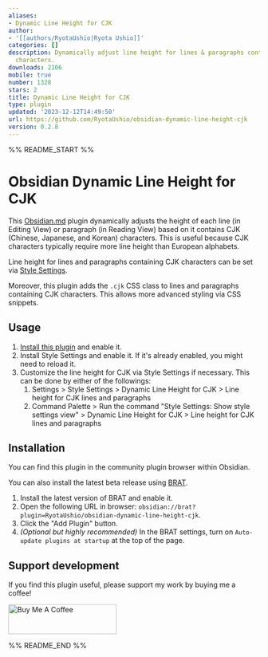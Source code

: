 ```yaml
---
aliases:
- Dynamic Line Height for CJK
author:
- '[[authors/RyotaUshio|Ryota Ushio]]'
categories: []
description: Dynamically adjust line height for lines & paragraphs containing CJK
  characters.
downloads: 2106
mobile: true
number: 1328
stars: 2
title: Dynamic Line Height for CJK
type: plugin
updated: '2023-12-12T14:49:50'
url: https://github.com/RyotaUshio/obsidian-dynamic-line-height-cjk
version: 0.2.8
---
```


%% README_START %%

# Obsidian Dynamic Line Height for CJK

This [Obsidian.md](https://obsidian.md) plugin dynamically adjusts the height of each line (in Editing View) or paragraph (in Reading View) based on it contains CJK (Chinese, Japanese, and Korean) characters. This is useful because CJK characters typically require more line height than European alphabets.

Line height for lines and paragraphs containing CJK characters can be set via [Style Settings](https://github.com/mgmeyers/obsidian-style-settings).

Moreover, this plugin adds the `.cjk` CSS class to lines and paragraphs containing CJK characters. This allows more advanced styling via CSS snippets.

## Usage

1. [Install this plugin](#installation) and enable it.
2. Install Style Settings and enable it. If it's already enabled, you might need to reload it.
3. Customize the line height for CJK via Style Settings if necessary. This can be done by either of the followings:
    1. Settings > Style Settings > Dynamic Line Height for CJK > Line height for CJK lines and paragraphs
    2. Command Palette > Run the command "Style Settings: Show style settings view" > Dynamic Line Height for CJK > Line height for CJK lines and paragraphs

## Installation

You can find this plugin in the community plugin browser within Obsidian.

You can also install the latest beta release using [BRAT](https://github.com/TfTHacker/obsidian42-brat).

1. Install the latest version of BRAT and enable it.
2. Open the following URL in browser: `obsidian://brat?plugin=RyotaUshio/obsidian-dynamic-line-height-cjk`.
3. Click the "Add Plugin" button.
4. _(Optional but highly recommended)_ In the BRAT settings, turn on `Auto-update plugins at startup` at the top of the page.

## Support development

If you find this plugin useful, please support my work by buying me a coffee!

<a href="https://www.buymeacoffee.com/ryotaushio" target="_blank"><img src="https://cdn.buymeacoffee.com/buttons/v2/default-yellow.png" alt="Buy Me A Coffee" style="height: 60px !important;width: 217px !important;" ></a>


%% README_END %%